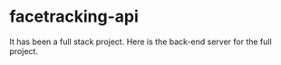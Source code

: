 # facetracking-api
It has been a full stack project. Here is the back-end server for the full project.
